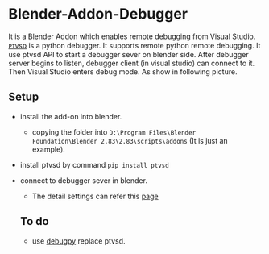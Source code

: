 # Blender-Addon-Debugger
It is a Blender Addon which enables remote debugging from Visual Studio.
[ᴘᴛᴠsᴅ](https://github.com/microsoft/ptvsd) is a python debugger. It supports remote python remote debugging.
It use ptvsd API to start a debugger sever on blender side. After debugger server begins to listen, debugger client (in visual studio) can connect to it. Then
Visual Studio enters debug mode.    As show in following picture.

## Setup
- install the add-on into blender.
  - copying the folder into `D:\Program Files\Blender Foundation\Blender 2.83\2.83\scripts\addons` (It is just an example).
- install ptvsd by command `pip install ptvsd`
- connect to debugger sever in blender. 
  - The detail settings can refer this [page](https://docs.microsoft.com/en-us/visualstudio/python/debugging-python-code-on-remote-linux-machines?view=vs-2019#attach-remotely-from-python-tools)
  
  ## To do
  - use [debugpy](https://github.com/microsoft/debugpy) replace ptvsd.
